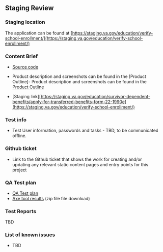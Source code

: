 ## Staging Review

### Staging location
The application can be found at [https://staging.va.gov/education/verify-school-enrollment/](https://staging.va.gov/education/verify-school-enrollment/)

### Content Brief
- [Source code](https://github.com/department-of-veterans-affairs/vets-website/tree/main/src/applications/enrollment-verification) 
- Product description and screenshots can be found in the [Product Outline]- Product description and screenshots can be found in the [Product Outline](https://github.com/department-of-veterans-affairs/va.gov-team/blob/master/products/my-education-benefits/enrollment-verification/product-outline.md)

- [Staging link][https://staging.va.gov/education/survivor-dependent-benefits/apply-for-transferred-benefits-form-22-1990e](https://staging.va.gov/education/verify-school-enrollment/)

### Test info
- Test User information, passwords and tasks - TBD, to be communicated offline.

### Github ticket
- Link to the Github ticket that shows the work for creating and/or updating any relevant static content pages and entry points for this project

### QA Test plan
- [QA Test plan](./test-scripts/TOE-jira-test-plan.docx)
- [Axe tool results](./test-scripts/axeDt-reports.zip) (zip file file download)

### Test Reports
TBD

### List of known issues
- TBD

